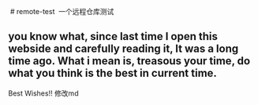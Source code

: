  # remote-test 
一个远程仓库测试

you know what, since last time I open this webside and carefully reading it, It was a long time ago. What i mean is, treasous your time, do what you think is the best in current time.  
---
Best Wishes!! 
修改md
